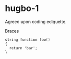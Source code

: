 # hugbo-1


Agreed upon coding ediquette.

Braces
```
string function foo()
{
  return 'bar';
}
```
